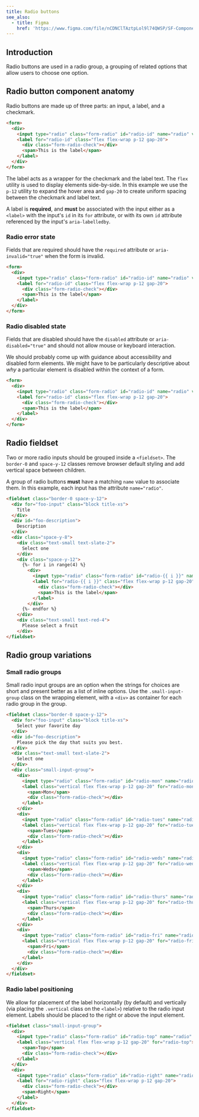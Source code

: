 ```yaml
---
title: Radio buttons
see_also:
  - title: Figma
    href: 'https://www.figma.com/file/nCDNClTAztpLol9l74QWSP/SF-Components?node-id=3861%3A3791'
---
```


## Introduction

Radio buttons are used in a radio group, a grouping of related options that allow users to choose one option.

## Radio button component anatomy

Radio buttons are made up of three parts: an input, a label, and a checkmark.

```html highlight="(form-radio[-\w]*|radio-id)"
<form>
  <div>
    <input type="radio" class="form-radio" id="radio-id" name="radio" value="cool">
    <label for="radio-id" class="flex flex-wrap p-12 gap-20">
      <div class="form-radio-check"></div>
      <span>This is the label</span>
    </label>
  </div>
</form>
```

The label acts as a wrapper for the checkmark and the label text. The `flex` utility is used to display elements side-by-side. In this example we use the `p-12` utility to expand the hover area and `gap-20` to create uniform spacing between the checkmark and label text.

A label is **required**, and **must** be associated with the input either as a `<label>` with the input's `id` in its `for` attribute, or with its own `id` attribute referenced by the input's `aria-labelledby`.

### Radio error state

Fields that are required should have the `required` attribute or `aria-invalid="true"` when the form is invalid.

```html highlight="required"
<form>
  <div>
    <input type="radio" class="form-radio" id="radio-id" name="radio" value="cool" required>
    <label for="radio-id" class="flex flex-wrap p-12 gap-20">
      <div class="form-radio-check"></div>
      <span>This is the label</span>
    </label>
  </div>
</form>
```

### Radio disabled state

Fields that are disabled should have the `disabled` attribute or `aria-disabled="true"` and should not allow mouse or keyboard interaction.

We should probably come up with guidance about accessibility and disabled form elements. We might have to be particularly descriptive about _why_ a particular element is disabled within the context of a form.

```html highlight="disabled"
<form>
  <div>
    <input type="radio" class="form-radio" id="radio-id" name="radio" value="cool" disabled>
    <label for="radio-id" class="flex flex-wrap p-12 gap-20">
      <div class="form-radio-check"></div>
      <span>This is the label</span>
    </label>
  </div>
</form>
```

## Radio fieldset

Two or more radio inputs should be grouped inside a `<fieldset>`. The `border-0` and `space-y-12` classes remove browser default styling and add vertical space between children.

A group of radio buttons **must** have a matching `name` value to associate them. In this example, each input has the attribute `name="radio"`.

```html
<fieldset class="border-0 space-y-12">
  <div for="foo-input" class="block title-xs">
    Title 
  </div>
  <div id="foo-description">
    Description
  </div>
  <div class="space-y-8">
    <div class="text-small text-slate-2">
      Select one
    </div>
    <div class="space-y-12">
      {%- for i in range(4) %}
        <div>
          <input type="radio" class="form-radio" id="radio-{{ i }}" name="radio" value="cool">
          <label for="radio-{{ i }}" class="flex flex-wrap p-12 gap-20">
            <div class="form-radio-check"></div>
            <span>This is the label</span>
          </label>
        </div>
      {%- endfor %}
    </div>
    <div class="text-small text-red-4">
      Please select a fruit
    </div>
</fieldset>
```

## Radio group variations

### Small radio groups

Small radio input groups are an option when the strings for choices are short and present better as a list of inline options. Use the `.small-input-group` class on the wrapping element, with a `<div>` as container for each radio group in the group.

```html highlight="small-input-group"
<fieldset class="border-0 space-y-12">
  <div for="foo-input" class="block title-xs">
    Select your favorite day
  </div>
  <div id="foo-description">
    Please pick the day that suits you best.
  </div>
  <div class="text-small text-slate-2">
    Select one
  </div>
  <div class="small-input-group">
    <div>
      <input type="radio" class="form-radio" id="radio-mon" name="radio" value="cool">
      <label class="vertical flex flex-wrap p-12 gap-20" for="radio-mon">
        <span>Mon</span>
        <div class="form-radio-check"></div>
      </label>
    </div>
    <div>
      <input type="radio" class="form-radio" id="radio-tues" name="radio" value="cool">
      <label class="vertical flex flex-wrap p-12 gap-20" for="radio-tues">
        <span>Tues</span>
        <div class="form-radio-check"></div>
      </label>
    </div>
    <div>
      <input type="radio" class="form-radio" id="radio-weds" name="radio" value="cool">
      <label class="vertical flex flex-wrap p-12 gap-20" for="radio-weds">
        <span>Weds</span>
        <div class="form-radio-check"></div>
      </label>
    </div>
    <div>
      <input type="radio" class="form-radio" id="radio-thurs" name="radio" value="cool">
      <label class="vertical flex flex-wrap p-12 gap-20" for="radio-thurs">
        <span>Thurs</span>
        <div class="form-radio-check"></div>
      </label>
    </div>
    <div>
      <input type="radio" class="form-radio" id="radio-fri" name="radio" value="cool">
      <label class="vertical flex flex-wrap p-12 gap-20" for="radio-fri">
        <span>Fri</span>
        <div class="form-radio-check"></div>
      </label>
    </div>
  </div>
</fieldset>
```

### Radio label positioning

We allow for placement of the label horizontally (by default) and vertically (via placing the `.vertical` class on the `<label>`) relative to the radio input element. Labels should be placed to the right or above the input element.

```html highlight="vertical"
<fieldset class="small-input-group">
  <div>
    <input type="radio" class="form-radio" id="radio-top" name="radio" value="cool">
    <label class="vertical flex flex-wrap p-12 gap-20" for="radio-top">
      <span>Top</span>
      <div class="form-radio-check"></div>
    </label>
  </div>
  <div>
    <input type="radio" class="form-radio" id="radio-right" name="radio" value="cool">
    <label for="radio-right" class="flex flex-wrap p-12 gap-20">
      <div class="form-radio-check"></div>
      <span>Right</span>
    </label>
  </div>
</fieldset>
```
